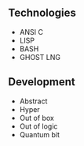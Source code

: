 ## Technologies
- ANSI C
- LISP
- BASH
- GHOST LNG

## Development
- Abstract
- Hyper
- Out of box
- Out of logic
- Quantum bit
